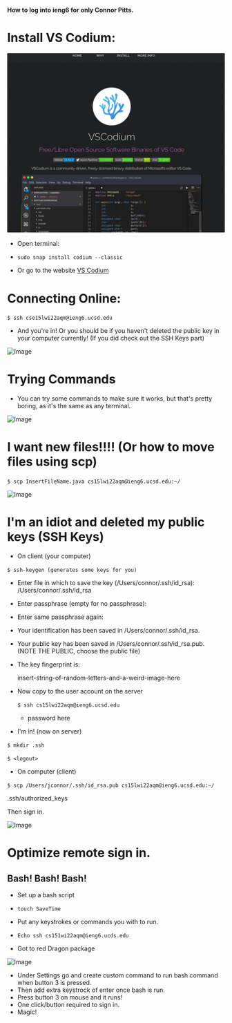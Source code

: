 **How to log into ieng6 for only Connor Pitts.**


# Install VS Codium:

![Image](vscode.png)

* Open terminal: 

 * ```sudo snap install codium --classic```

 * Or go to the website [VS Codium](https://vscodium.com/)


# Connecting Online: 

 ```$ ssh cse15lwi22aqm@ieng6.ucsd.edu```

* And you're in!  Or you should be if you haven't deleted the public key in your computer currently! (If you did check out the SSH Keys part)

![Image](Signin.png)


# Trying Commands
* You can try some commands to make sure it works, but that's pretty boring, as it's the same as any terminal. 

![Image](terminal.png)

# I want new files!!!!  (Or how to move files using scp)

```$ scp InsertFileName.java cs15lwi22aqm@ieng6.ucsd.edu:~/```

![Image](MoveFile.png)

# I'm an idiot and deleted my public keys (SSH Keys)

* On client (your computer)

```$ ssh-keygen (generates some keys for you)```

* Enter file in which to save the key (/Users/connor/.ssh/id_rsa): /Users/connor/.ssh/id_rsa

* Enter passphrase (empty for no passphrase): 

* Enter same passphrase again: 

* Your identification has been saved in /Users/connor/.ssh/id_rsa.

* Your public key has been saved in /Users/connor/.ssh/id_rsa.pub. 
(NOTE THE PUBLIC, choose the public file)

* The key fingerprint is:

    insert-string-of-random-letters-and-a-weird-image-here

* Now copy to the user account on the server

    ```$ ssh cs15lwi22aqm@ieng6.ucsd.edu```

    * password here

* I'm in! (now on server)

```$ mkdir .ssh```

```$ <logout>```

* On computer (client)

```$ scp /Users/jconnor/.ssh/id_rsa.pub cs15lwi22aqm@ieng6.ucsd.edu:~/```

.ssh/authorized_keys

Then sign in.

![Image](picture.png)

# Optimize remote sign in.


## Bash! Bash! Bash!

* Set up a bash script

* ```touch SaveTime``` 

* Put any keystrokes or commands you with to run.

* ```Echo ssh cs151wi22aqm@ieng6.ucds.edu```

* Got to red Dragon package 

![Image](Dragon.jpg)


* Under Settings go and create custom command to run bash command when button 3 is pressed. 
* Then add extra keystrock of enter once bash is run. 
* Press button 3 on mouse and it runs!
* One click/button required to sign in.  
* Magic!








